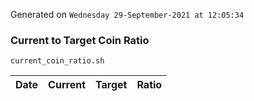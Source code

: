 Generated on `Wednesday 29-September-2021 at 12:05:34`

### Current to Target Coin Ratio
`current_coin_ratio.sh`

Date|Current|Target|Ratio
---|---|---|---
